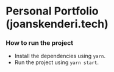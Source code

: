 # Personal Portfolio (joanskenderi.tech)

### How to run the project

- Install the dependencies using `yarn`.
- Run the project using `yarn start`.
